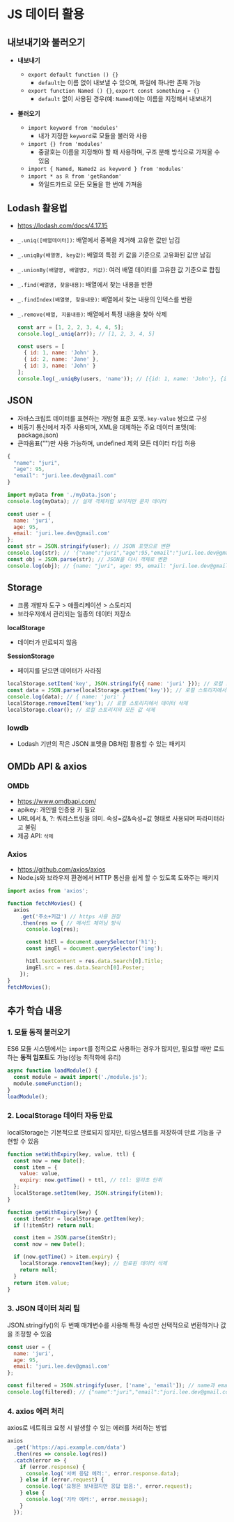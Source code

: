 # JS 데이터 활용

## 내보내기와 불러오기
- **내보내기**
  - `export default function () {}`  
    - `default`는 이름 없이 내보낼 수 있으며, 파일에 하나만 존재 가능
  - `export function Named () {}`, `export const something = {}`  
    - `default` 없이 사용된 경우(예: `Named`)에는 이름을 지정해서 내보내기

- **불러오기**
  - `import keyword from 'modules'`  
    - 내가 지정한 `keyword`로 모듈을 불러와 사용
  - `import {} from 'modules'  `
    - 중괄호는 이름을 지정해야 할 때 사용하며, 구조 분해 방식으로 가져올 수 있음
  - `import { Named, Named2 as keyword } from 'modules'`
  - `import * as R from 'getRandom'` 
    - 와일드카드로 모든 모듈을 한 번에 가져옴

## Lodash 활용법
- https://lodash.com/docs/4.17.15
- `_.uniq([배열데이터])`: 배열에서 중복을 제거해 고유한 값만 남김
- `_.uniqBy(배열명, key값)`: 배열의 특정 키 값을 기준으로 고유화된 값만 남김
- `_.unionBy(배열명, 배열명2, 키값)`: 여러 배열 데이터를 고유한 값 기준으로 합침
- `_.find(배열명, 찾을내용)`: 배열에서 찾는 내용을 반환
- `_.findIndex(배열명, 찾을내용)`: 배열에서 찾는 내용의 인덱스를 반환
- `_.remove(배열, 지울내용)`: 배열에서 특정 내용을 찾아 삭제

  ```javascript
  const arr = [1, 2, 2, 3, 4, 4, 5];
  console.log(_.uniq(arr)); // [1, 2, 3, 4, 5]

  const users = [
    { id: 1, name: 'John' },
    { id: 2, name: 'Jane' },
    { id: 3, name: 'John' }
  ];
  console.log(_.uniqBy(users, 'name')); // [{id: 1, name: 'John'}, {id: 2, name: 'Jane'}]
    ```
## JSON
- 자바스크립트 데이터를 표현하는 개방형 표준 포맷. `key-value` 쌍으로 구성
- 비동기 통신에서 자주 사용되며, XML을 대체하는 주요 데이터 포맷(예: package.json)
- 큰따옴표("")만 사용 가능하며, undefined 제외 모든 데이터 타입 허용

```javascript
{
  "name": "juri",
  "age": 95,
  "email": "juri.lee.dev@gmail.com"
}
```
```javascript
import myData from './myData.json';
console.log(myData); // 실제 객체처럼 보이지만 문자 데이터

const user = {
  name: 'juri',
  age: 95,
  email: 'juri.lee.dev@gmail.com'
};
const str = JSON.stringify(user); // JSON 포맷으로 변환
console.log(str); // '{"name":"juri","age":95,"email":"juri.lee.dev@gmail.com"}'
const obj = JSON.parse(str); // JSON을 다시 객체로 변환
console.log(obj); // {name: "juri", age: 95, email: "juri.lee.dev@gmail.com"}
```
## Storage
- 크롬 개발자 도구 > 애플리케이션 > 스토리지
- 브라우저에서 관리되는 일종의 데이터 저장소

**localStorage**
- 데이터가 만료되지 않음

**SessionStorage**
-  페이지를 닫으면 데이터가 사라짐

```javascript
localStorage.setItem('key', JSON.stringify({ name: 'juri' })); // 로컬 스토리지에 데이터 저장
const data = JSON.parse(localStorage.getItem('key')); // 로컬 스토리지에서 데이터 조회
console.log(data); // { name: 'juri' }
localStorage.removeItem('key'); // 로컬 스토리지에서 데이터 삭제
localStorage.clear(); // 로컬 스토리지의 모든 값 삭제
```

### lowdb
- Lodash 기반의 작은 JSON 포맷을 DB처럼 활용할 수 있는 패키지

## OMDb API & axios
### OMDb
- https://www.omdbapi.com/
- apikey: 개인별 인증용 키 필요
- URL에서 &, ?: 쿼리스트링을 의미. 속성=값&속성=값 형태로 사용되며 파라미터라고 불림
- 제공 API: `삭제`

### Axios
- https://github.com/axios/axios
- Node.js와 브라우저 환경에서 HTTP 통신을 쉽게 할 수 있도록 도와주는 패키지

```javascript
import axios from 'axios';

function fetchMovies() {
  axios
    .get('주소+키값') // https 사용 권장
    .then(res => { // 메서드 체이닝 방식
      console.log(res);

      const h1El = document.querySelector('h1');
      const imgEl = document.querySelector('img');

      h1El.textContent = res.data.Search[0].Title;
      imgEl.src = res.data.Search[0].Poster;
    });
}
fetchMovies();
```

## 추가 학습 내용

### 1. 모듈 동적 불러오기
ES6 모듈 시스템에서는 `import`를 정적으로 사용하는 경우가 많지만, 필요할 때만 로드하는 **동적 임포트**도 가능(성능 최적화에 유리)

```javascript
async function loadModule() {
  const module = await import('./module.js');
  module.someFunction();
}
loadModule();
```
### 2. LocalStorage 데이터 자동 만료
localStorage는 기본적으로 만료되지 않지만, 타임스탬프를 저장하여 만료 기능을 구현할 수 있음

```javascript
function setWithExpiry(key, value, ttl) {
  const now = new Date();
  const item = {
    value: value,
    expiry: now.getTime() + ttl, // ttl: 밀리초 단위
  };
  localStorage.setItem(key, JSON.stringify(item));
}

function getWithExpiry(key) {
  const itemStr = localStorage.getItem(key);
  if (!itemStr) return null;

  const item = JSON.parse(itemStr);
  const now = new Date();

  if (now.getTime() > item.expiry) {
    localStorage.removeItem(key); // 만료된 데이터 삭제
    return null;
  }
  return item.value;
}
```
### 3. JSON 데이터 처리 팁
JSON.stringify()의 두 번째 매개변수를 사용해 특정 속성만 선택적으로 변환하거나 값을 조정할 수 있음

```javascript
const user = {
  name: 'juri',
  age: 95,
  email: 'juri.lee.dev@gmail.com'
};

const filtered = JSON.stringify(user, ['name', 'email']); // name과 email만 포함
console.log(filtered); // {"name":"juri","email":"juri.lee.dev@gmail.com"}
```
### 4. axios 에러 처리
axios로 네트워크 요청 시 발생할 수 있는 에러를 처리하는 방법

```javascript
axios
  .get('https://api.example.com/data')
  .then(res => console.log(res))
  .catch(error => {
    if (error.response) {
      console.log('서버 응답 에러:', error.response.data);
    } else if (error.request) {
      console.log('요청은 보내졌지만 응답 없음:', error.request);
    } else {
      console.log('기타 에러:', error.message);
    }
  });
  ```